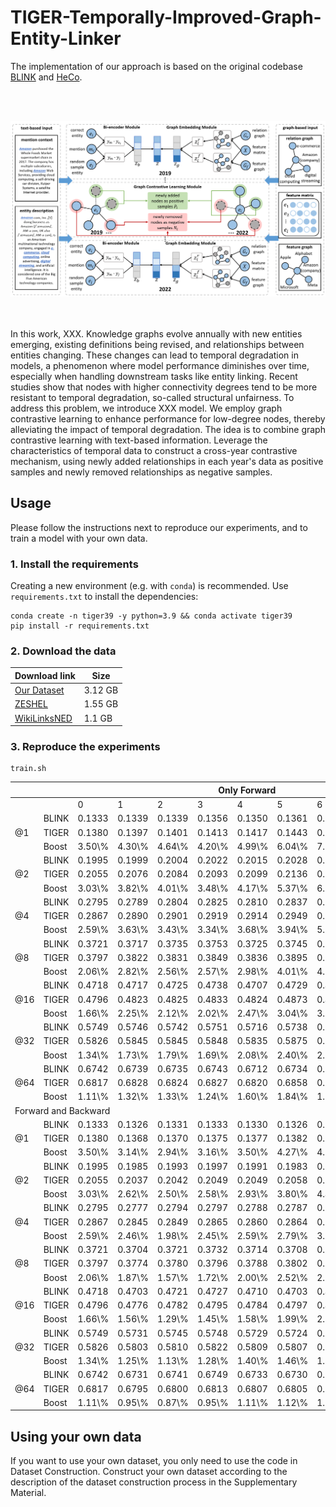 # TIGER-Temporally-Improved-Graph-Entity-Linker

The implementation of our approach is based on the original codebase [BLINK](https://github.com/facebookresearch/BLINK) and [HeCo](https://github.com/liun-online/HeCo).<br>

<br><br>
<div align="center">
<img src="fig.png" width="800" />
</div>
<br><br>

In this work, XXX. Knowledge graphs evolve annually with new entities emerging, existing definitions being revised, and relationships between entities changing. These changes can lead to temporal degradation in models, a phenomenon where model performance diminishes over time, especially when handling downstream tasks like entity linking. Recent studies show that nodes with higher connectivity degrees tend to be more resistant to temporal degradation, so-called structural unfairness. To address this problem, we introduce XXX model. We employ graph contrastive learning to enhance performance for low-degree nodes, thereby alleviating the impact of temporal degradation. The idea is to combine graph contrastive learning with text-based information. Leverage the characteristics of temporal data to construct a cross-year contrastive mechanism, using newly added relationships in each year's data as positive samples and newly removed relationships as negative samples.

## Usage

Please follow the instructions next to reproduce our experiments, and to train a model with your own data.

### 1. Install the requirements

Creating a new environment (e.g. with `conda`) is recommended. Use `requirements.txt` to install the dependencies:

```
conda create -n tiger39 -y python=3.9 && conda activate tiger39
pip install -r requirements.txt
```

### 2. Download the data

| Download link                                                | Size |
| ------------------------------------------------------------ | ----------------- |
| [Our Dataset](https://drive.google.com/drive/folders/1DeHi-cvVOAdYFA4GljaBvpuG0wiYpgch?usp=sharing) | 3.12 GB            |
| [ZESHEL](https://github.com/facebookresearch/BLINK/tree/main/examples/zeshel) | 1.55 GB            |
| [WikiLinksNED](https://github.com/yasumasaonoe/ET4EL) | 1.1 GB             |

### 3. Reproduce the experiments

```
train.sh
```

<table class="tg">
<thead>
  <tr>
    <th class="tg-c3ow" colspan="12">Only Forward</th>
  </tr>
</thead>
<tbody>
  <tr>
    <td class="tg-c3ow"></td>
    <td class="tg-c3ow"></td>
    <td class="tg-c3ow">0</td>
    <td class="tg-c3ow">1</td>
    <td class="tg-c3ow">2</td>
    <td class="tg-c3ow">3</td>
    <td class="tg-c3ow">4</td>
    <td class="tg-c3ow">5</td>
    <td class="tg-c3ow">6</td>
    <td class="tg-c3ow">7</td>
    <td class="tg-c3ow">8</td>
    <td class="tg-c3ow">9</td>
  </tr>
  <tr>
    <td class="tg-c3ow" rowspan="3">@1</td>
    <td class="tg-c3ow">BLINK</td>
    <td class="tg-c3ow">0.1333</td>
    <td class="tg-c3ow">0.1339</td>
    <td class="tg-c3ow">0.1339</td>
    <td class="tg-c3ow">0.1356</td>
    <td class="tg-c3ow">0.1350</td>
    <td class="tg-c3ow">0.1361</td>
    <td class="tg-c3ow">0.1349</td>
    <td class="tg-c3ow">0.1358</td>
    <td class="tg-c3ow">0.1346</td>
    <td class="tg-c3ow">0.1430</td>
  </tr>
  <tr>
    <td class="tg-c3ow">TIGER</td>
    <td class="tg-c3ow">0.1380</td>
    <td class="tg-c3ow">0.1397</td>
    <td class="tg-c3ow">0.1401</td>
    <td class="tg-c3ow">0.1413</td>
    <td class="tg-c3ow">0.1417</td>
    <td class="tg-c3ow">0.1443</td>
    <td class="tg-c3ow">0.1445</td>
    <td class="tg-c3ow">0.1477</td>
    <td class="tg-c3ow">0.1558</td>
    <td class="tg-c3ow">0.1737</td>
  </tr>
  <tr>
    <td class="tg-c3ow">Boost</td>
    <td class="tg-c3ow">3.50\%</td>
    <td class="tg-c3ow">4.30\%</td>
    <td class="tg-c3ow">4.64\%</td>
    <td class="tg-c3ow">4.20\%</td>
    <td class="tg-c3ow">4.99\%</td>
    <td class="tg-c3ow">6.04\%</td>
    <td class="tg-c3ow">7.14\%</td>
    <td class="tg-c3ow">8.79\%</td>
    <td class="tg-c3ow">15.79\%</td>
    <td class="tg-c3ow">21.47\%</td>
  </tr>
  <tr>
    <td class="tg-c3ow" rowspan="3">@2</td>
    <td class="tg-c3ow">BLINK</td>
    <td class="tg-c3ow">0.1995</td>
    <td class="tg-c3ow">0.1999</td>
    <td class="tg-c3ow">0.2004</td>
    <td class="tg-c3ow">0.2022</td>
    <td class="tg-c3ow">0.2015</td>
    <td class="tg-c3ow">0.2028</td>
    <td class="tg-c3ow">0.2010</td>
    <td class="tg-c3ow">0.2016</td>
    <td class="tg-c3ow">0.1999</td>
    <td class="tg-c3ow">0.2115</td>
  </tr>
  <tr>
    <td class="tg-c3ow">TIGER</td>
    <td class="tg-c3ow">0.2055</td>
    <td class="tg-c3ow">0.2076</td>
    <td class="tg-c3ow">0.2084</td>
    <td class="tg-c3ow">0.2093</td>
    <td class="tg-c3ow">0.2099</td>
    <td class="tg-c3ow">0.2136</td>
    <td class="tg-c3ow">0.2138</td>
    <td class="tg-c3ow">0.2164</td>
    <td class="tg-c3ow">0.2276</td>
    <td class="tg-c3ow">0.2530</td>
  </tr>
  <tr>
    <td class="tg-c3ow">Boost</td>
    <td class="tg-c3ow">3.03\%</td>
    <td class="tg-c3ow">3.82\%</td>
    <td class="tg-c3ow">4.01\%</td>
    <td class="tg-c3ow">3.48\%</td>
    <td class="tg-c3ow">4.17\%</td>
    <td class="tg-c3ow">5.37\%</td>
    <td class="tg-c3ow">6.36\%</td>
    <td class="tg-c3ow">7.34\%</td>
    <td class="tg-c3ow">13.86\%</td>
    <td class="tg-c3ow">19.62\%</td>
  </tr>
  <tr>
    <td class="tg-c3ow" rowspan="3">@4</td>
    <td class="tg-c3ow">BLINK</td>
    <td class="tg-c3ow">0.2795</td>
    <td class="tg-c3ow">0.2789</td>
    <td class="tg-c3ow">0.2804</td>
    <td class="tg-c3ow">0.2825</td>
    <td class="tg-c3ow">0.2810</td>
    <td class="tg-c3ow">0.2837</td>
    <td class="tg-c3ow">0.2803</td>
    <td class="tg-c3ow">0.2813</td>
    <td class="tg-c3ow">0.2786</td>
    <td class="tg-c3ow">0.2951</td>
  </tr>
  <tr>
    <td class="tg-c3ow">TIGER</td>
    <td class="tg-c3ow">0.2867</td>
    <td class="tg-c3ow">0.2890</td>
    <td class="tg-c3ow">0.2901</td>
    <td class="tg-c3ow">0.2919</td>
    <td class="tg-c3ow">0.2914</td>
    <td class="tg-c3ow">0.2949</td>
    <td class="tg-c3ow">0.2948</td>
    <td class="tg-c3ow">0.2984</td>
    <td class="tg-c3ow">0.3106</td>
    <td class="tg-c3ow">0.3451</td>
  </tr>
  <tr>
    <td class="tg-c3ow">Boost</td>
    <td class="tg-c3ow">2.59\%</td>
    <td class="tg-c3ow">3.63\%</td>
    <td class="tg-c3ow">3.43\%</td>
    <td class="tg-c3ow">3.34\%</td>
    <td class="tg-c3ow">3.68\%</td>
    <td class="tg-c3ow">3.94\%</td>
    <td class="tg-c3ow">5.17\%</td>
    <td class="tg-c3ow">6.07\%</td>
    <td class="tg-c3ow">11.49\%</td>
    <td class="tg-c3ow">16.94\%</td>
  </tr>
  <tr>
    <td class="tg-c3ow" rowspan="3">@8</td>
    <td class="tg-c3ow">BLINK</td>
    <td class="tg-c3ow">0.3721</td>
    <td class="tg-c3ow">0.3717</td>
    <td class="tg-c3ow">0.3735</td>
    <td class="tg-c3ow">0.3753</td>
    <td class="tg-c3ow">0.3725</td>
    <td class="tg-c3ow">0.3745</td>
    <td class="tg-c3ow">0.3714</td>
    <td class="tg-c3ow">0.3712</td>
    <td class="tg-c3ow">0.3684</td>
    <td class="tg-c3ow">0.3881</td>
  </tr>
  <tr>
    <td class="tg-c3ow">TIGER</td>
    <td class="tg-c3ow">0.3797</td>
    <td class="tg-c3ow">0.3822</td>
    <td class="tg-c3ow">0.3831</td>
    <td class="tg-c3ow">0.3849</td>
    <td class="tg-c3ow">0.3836</td>
    <td class="tg-c3ow">0.3895</td>
    <td class="tg-c3ow">0.3877</td>
    <td class="tg-c3ow">0.3900</td>
    <td class="tg-c3ow">0.4031</td>
    <td class="tg-c3ow">0.4400</td>
  </tr>
  <tr>
    <td class="tg-c3ow">Boost</td>
    <td class="tg-c3ow">2.06\%</td>
    <td class="tg-c3ow">2.82\%</td>
    <td class="tg-c3ow">2.56\%</td>
    <td class="tg-c3ow">2.57\%</td>
    <td class="tg-c3ow">2.98\%</td>
    <td class="tg-c3ow">4.01\%</td>
    <td class="tg-c3ow">4.38\%</td>
    <td class="tg-c3ow">5.06\%</td>
    <td class="tg-c3ow">9.41\%</td>
    <td class="tg-c3ow">13.37\%</td>
  </tr>
  <tr>
    <td class="tg-c3ow" rowspan="3">@16</td>
    <td class="tg-c3ow">BLINK</td>
    <td class="tg-c3ow">0.4718</td>
    <td class="tg-c3ow">0.4717</td>
    <td class="tg-c3ow">0.4725</td>
    <td class="tg-c3ow">0.4738</td>
    <td class="tg-c3ow">0.4707</td>
    <td class="tg-c3ow">0.4729</td>
    <td class="tg-c3ow">0.4693</td>
    <td class="tg-c3ow">0.4680</td>
    <td class="tg-c3ow">0.4663</td>
    <td class="tg-c3ow">0.4850</td>
  </tr>
  <tr>
    <td class="tg-c3ow">TIGER</td>
    <td class="tg-c3ow">0.4796</td>
    <td class="tg-c3ow">0.4823</td>
    <td class="tg-c3ow">0.4825</td>
    <td class="tg-c3ow">0.4833</td>
    <td class="tg-c3ow">0.4824</td>
    <td class="tg-c3ow">0.4873</td>
    <td class="tg-c3ow">0.4860</td>
    <td class="tg-c3ow">0.4864</td>
    <td class="tg-c3ow">0.5004</td>
    <td class="tg-c3ow">0.5377</td>
  </tr>
  <tr>
    <td class="tg-c3ow">Boost</td>
    <td class="tg-c3ow">1.66\%</td>
    <td class="tg-c3ow">2.25\%</td>
    <td class="tg-c3ow">2.12\%</td>
    <td class="tg-c3ow">2.02\%</td>
    <td class="tg-c3ow">2.47\%</td>
    <td class="tg-c3ow">3.04\%</td>
    <td class="tg-c3ow">3.56\%</td>
    <td class="tg-c3ow">3.92\%</td>
    <td class="tg-c3ow">7.31\%</td>
    <td class="tg-c3ow">10.87\%</td>
  </tr>
  <tr>
    <td class="tg-c3ow" rowspan="3">@32</td>
    <td class="tg-c3ow">BLINK</td>
    <td class="tg-c3ow">0.5749</td>
    <td class="tg-c3ow">0.5746</td>
    <td class="tg-c3ow">0.5742</td>
    <td class="tg-c3ow">0.5751</td>
    <td class="tg-c3ow">0.5716</td>
    <td class="tg-c3ow">0.5738</td>
    <td class="tg-c3ow">0.5695</td>
    <td class="tg-c3ow">0.5679</td>
    <td class="tg-c3ow">0.5655</td>
    <td class="tg-c3ow">0.5854</td>
  </tr>
  <tr>
    <td class="tg-c3ow">TIGER</td>
    <td class="tg-c3ow">0.5826</td>
    <td class="tg-c3ow">0.5845</td>
    <td class="tg-c3ow">0.5845</td>
    <td class="tg-c3ow">0.5848</td>
    <td class="tg-c3ow">0.5835</td>
    <td class="tg-c3ow">0.5875</td>
    <td class="tg-c3ow">0.5854</td>
    <td class="tg-c3ow">0.5855</td>
    <td class="tg-c3ow">0.5976</td>
    <td class="tg-c3ow">0.6326</td>
  </tr>
  <tr>
    <td class="tg-c3ow">Boost</td>
    <td class="tg-c3ow">1.34\%</td>
    <td class="tg-c3ow">1.73\%</td>
    <td class="tg-c3ow">1.79\%</td>
    <td class="tg-c3ow">1.69\%</td>
    <td class="tg-c3ow">2.08\%</td>
    <td class="tg-c3ow">2.40\%</td>
    <td class="tg-c3ow">2.78\%</td>
    <td class="tg-c3ow">3.09\%</td>
    <td class="tg-c3ow">5.68\%</td>
    <td class="tg-c3ow">8.06\%</td>
  </tr>
  <tr>
    <td class="tg-c3ow" rowspan="3">@64</td>
    <td class="tg-c3ow">BLINK</td>
    <td class="tg-c3ow">0.6742</td>
    <td class="tg-c3ow">0.6739</td>
    <td class="tg-c3ow">0.6735</td>
    <td class="tg-c3ow">0.6743</td>
    <td class="tg-c3ow">0.6712</td>
    <td class="tg-c3ow">0.6734</td>
    <td class="tg-c3ow">0.6698</td>
    <td class="tg-c3ow">0.6671</td>
    <td class="tg-c3ow">0.6652</td>
    <td class="tg-c3ow">0.6833</td>
  </tr>
  <tr>
    <td class="tg-c3ow">TIGER</td>
    <td class="tg-c3ow">0.6817</td>
    <td class="tg-c3ow">0.6828</td>
    <td class="tg-c3ow">0.6824</td>
    <td class="tg-c3ow">0.6827</td>
    <td class="tg-c3ow">0.6820</td>
    <td class="tg-c3ow">0.6858</td>
    <td class="tg-c3ow">0.6821</td>
    <td class="tg-c3ow">0.6802</td>
    <td class="tg-c3ow">0.6911</td>
    <td class="tg-c3ow">0.7224</td>
  </tr>
  <tr>
    <td class="tg-c3ow">Boost</td>
    <td class="tg-c3ow">1.11\%</td>
    <td class="tg-c3ow">1.32\%</td>
    <td class="tg-c3ow">1.33\%</td>
    <td class="tg-c3ow">1.24\%</td>
    <td class="tg-c3ow">1.60\%</td>
    <td class="tg-c3ow">1.84\%</td>
    <td class="tg-c3ow">1.84\%</td>
    <td class="tg-c3ow">1.97\%</td>
    <td class="tg-c3ow">3.89\%</td>
    <td class="tg-c3ow">5.72\%</td>
  </tr>
  <tr>
    <td class="tg-c3ow" colspan="12">Forward and Backward   </td>
  </tr>
  <tr>
    <td class="tg-c3ow" rowspan="3">@1</td>
    <td class="tg-c3ow">BLINK</td>
    <td class="tg-c3ow">0.1333</td>
    <td class="tg-c3ow">0.1326</td>
    <td class="tg-c3ow">0.1331</td>
    <td class="tg-c3ow">0.1333</td>
    <td class="tg-c3ow">0.1330</td>
    <td class="tg-c3ow">0.1326</td>
    <td class="tg-c3ow">0.1322</td>
    <td class="tg-c3ow">0.1306</td>
    <td class="tg-c3ow">0.1306</td>
    <td class="tg-c3ow">0.1349</td>
  </tr>
  <tr>
    <td class="tg-c3ow">TIGER</td>
    <td class="tg-c3ow">0.1380</td>
    <td class="tg-c3ow">0.1368</td>
    <td class="tg-c3ow">0.1370</td>
    <td class="tg-c3ow">0.1375</td>
    <td class="tg-c3ow">0.1377</td>
    <td class="tg-c3ow">0.1382</td>
    <td class="tg-c3ow">0.1384</td>
    <td class="tg-c3ow">0.1389</td>
    <td class="tg-c3ow">0.1421</td>
    <td class="tg-c3ow">0.1489</td>
  </tr>
  <tr>
    <td class="tg-c3ow">Boost</td>
    <td class="tg-c3ow">3.50\%</td>
    <td class="tg-c3ow">3.14\%</td>
    <td class="tg-c3ow">2.94\%</td>
    <td class="tg-c3ow">3.16\%</td>
    <td class="tg-c3ow">3.50\%</td>
    <td class="tg-c3ow">4.27\%</td>
    <td class="tg-c3ow">4.72\%</td>
    <td class="tg-c3ow">6.34\%</td>
    <td class="tg-c3ow">8.83\%</td>
    <td class="tg-c3ow">10.42\%</td>
  </tr>
  <tr>
    <td class="tg-c3ow" rowspan="3">@2</td>
    <td class="tg-c3ow">BLINK</td>
    <td class="tg-c3ow">0.1995</td>
    <td class="tg-c3ow">0.1985</td>
    <td class="tg-c3ow">0.1993</td>
    <td class="tg-c3ow">0.1997</td>
    <td class="tg-c3ow">0.1991</td>
    <td class="tg-c3ow">0.1983</td>
    <td class="tg-c3ow">0.1973</td>
    <td class="tg-c3ow">0.1958</td>
    <td class="tg-c3ow">0.1956</td>
    <td class="tg-c3ow">0.2014</td>
  </tr>
  <tr>
    <td class="tg-c3ow">TIGER</td>
    <td class="tg-c3ow">0.2055</td>
    <td class="tg-c3ow">0.2037</td>
    <td class="tg-c3ow">0.2042</td>
    <td class="tg-c3ow">0.2049</td>
    <td class="tg-c3ow">0.2049</td>
    <td class="tg-c3ow">0.2058</td>
    <td class="tg-c3ow">0.2061</td>
    <td class="tg-c3ow">0.2063</td>
    <td class="tg-c3ow">0.2105</td>
    <td class="tg-c3ow">0.2196</td>
  </tr>
  <tr>
    <td class="tg-c3ow">Boost</td>
    <td class="tg-c3ow">3.03\%</td>
    <td class="tg-c3ow">2.62\%</td>
    <td class="tg-c3ow">2.50\%</td>
    <td class="tg-c3ow">2.58\%</td>
    <td class="tg-c3ow">2.93\%</td>
    <td class="tg-c3ow">3.80\%</td>
    <td class="tg-c3ow">4.45\%</td>
    <td class="tg-c3ow">5.35\%</td>
    <td class="tg-c3ow">7.63\%</td>
    <td class="tg-c3ow">9.01\%</td>
  </tr>
  <tr>
    <td class="tg-c3ow" rowspan="3">@4</td>
    <td class="tg-c3ow">BLINK</td>
    <td class="tg-c3ow">0.2795</td>
    <td class="tg-c3ow">0.2777</td>
    <td class="tg-c3ow">0.2794</td>
    <td class="tg-c3ow">0.2797</td>
    <td class="tg-c3ow">0.2788</td>
    <td class="tg-c3ow">0.2787</td>
    <td class="tg-c3ow">0.2771</td>
    <td class="tg-c3ow">0.2749</td>
    <td class="tg-c3ow">0.2743</td>
    <td class="tg-c3ow">0.2829</td>
  </tr>
  <tr>
    <td class="tg-c3ow">TIGER</td>
    <td class="tg-c3ow">0.2867</td>
    <td class="tg-c3ow">0.2845</td>
    <td class="tg-c3ow">0.2849</td>
    <td class="tg-c3ow">0.2865</td>
    <td class="tg-c3ow">0.2860</td>
    <td class="tg-c3ow">0.2864</td>
    <td class="tg-c3ow">0.2870</td>
    <td class="tg-c3ow">0.2866</td>
    <td class="tg-c3ow">0.2914</td>
    <td class="tg-c3ow">0.3039</td>
  </tr>
  <tr>
    <td class="tg-c3ow">Boost</td>
    <td class="tg-c3ow">2.59\%</td>
    <td class="tg-c3ow">2.46\%</td>
    <td class="tg-c3ow">1.98\%</td>
    <td class="tg-c3ow">2.45\%</td>
    <td class="tg-c3ow">2.59\%</td>
    <td class="tg-c3ow">2.79\%</td>
    <td class="tg-c3ow">3.56\%</td>
    <td class="tg-c3ow">4.25\%</td>
    <td class="tg-c3ow">6.25\%</td>
    <td class="tg-c3ow">7.41\%</td>
  </tr>
  <tr>
    <td class="tg-c3ow" rowspan="3">@8</td>
    <td class="tg-c3ow">BLINK</td>
    <td class="tg-c3ow">0.3721</td>
    <td class="tg-c3ow">0.3704</td>
    <td class="tg-c3ow">0.3721</td>
    <td class="tg-c3ow">0.3732</td>
    <td class="tg-c3ow">0.3714</td>
    <td class="tg-c3ow">0.3708</td>
    <td class="tg-c3ow">0.3692</td>
    <td class="tg-c3ow">0.3653</td>
    <td class="tg-c3ow">0.3651</td>
    <td class="tg-c3ow">0.3749</td>
  </tr>
  <tr>
    <td class="tg-c3ow">TIGER</td>
    <td class="tg-c3ow">0.3797</td>
    <td class="tg-c3ow">0.3774</td>
    <td class="tg-c3ow">0.3780</td>
    <td class="tg-c3ow">0.3796</td>
    <td class="tg-c3ow">0.3788</td>
    <td class="tg-c3ow">0.3802</td>
    <td class="tg-c3ow">0.3802</td>
    <td class="tg-c3ow">0.3788</td>
    <td class="tg-c3ow">0.3837</td>
    <td class="tg-c3ow">0.3958</td>
  </tr>
  <tr>
    <td class="tg-c3ow">Boost</td>
    <td class="tg-c3ow">2.06\%</td>
    <td class="tg-c3ow">1.87\%</td>
    <td class="tg-c3ow">1.57\%</td>
    <td class="tg-c3ow">1.72\%</td>
    <td class="tg-c3ow">2.00\%</td>
    <td class="tg-c3ow">2.52\%</td>
    <td class="tg-c3ow">2.97\%</td>
    <td class="tg-c3ow">3.70\%</td>
    <td class="tg-c3ow">5.07\%</td>
    <td class="tg-c3ow">5.59\%</td>
  </tr>
  <tr>
    <td class="tg-c3ow" rowspan="3">@16</td>
    <td class="tg-c3ow">BLINK</td>
    <td class="tg-c3ow">0.4718</td>
    <td class="tg-c3ow">0.4703</td>
    <td class="tg-c3ow">0.4721</td>
    <td class="tg-c3ow">0.4727</td>
    <td class="tg-c3ow">0.4710</td>
    <td class="tg-c3ow">0.4703</td>
    <td class="tg-c3ow">0.4689</td>
    <td class="tg-c3ow">0.4643</td>
    <td class="tg-c3ow">0.4645</td>
    <td class="tg-c3ow">0.4726</td>
  </tr>
  <tr>
    <td class="tg-c3ow">TIGER</td>
    <td class="tg-c3ow">0.4796</td>
    <td class="tg-c3ow">0.4776</td>
    <td class="tg-c3ow">0.4782</td>
    <td class="tg-c3ow">0.4795</td>
    <td class="tg-c3ow">0.4784</td>
    <td class="tg-c3ow">0.4797</td>
    <td class="tg-c3ow">0.4801</td>
    <td class="tg-c3ow">0.4773</td>
    <td class="tg-c3ow">0.4823</td>
    <td class="tg-c3ow">0.4937</td>
  </tr>
  <tr>
    <td class="tg-c3ow">Boost</td>
    <td class="tg-c3ow">1.66\%</td>
    <td class="tg-c3ow">1.56\%</td>
    <td class="tg-c3ow">1.29\%</td>
    <td class="tg-c3ow">1.45\%</td>
    <td class="tg-c3ow">1.58\%</td>
    <td class="tg-c3ow">1.99\%</td>
    <td class="tg-c3ow">2.39\%</td>
    <td class="tg-c3ow">2.81\%</td>
    <td class="tg-c3ow">3.83\%</td>
    <td class="tg-c3ow">4.47\%</td>
  </tr>
  <tr>
    <td class="tg-c3ow" rowspan="3">@32</td>
    <td class="tg-c3ow">BLINK</td>
    <td class="tg-c3ow">0.5749</td>
    <td class="tg-c3ow">0.5731</td>
    <td class="tg-c3ow">0.5745</td>
    <td class="tg-c3ow">0.5748</td>
    <td class="tg-c3ow">0.5729</td>
    <td class="tg-c3ow">0.5724</td>
    <td class="tg-c3ow">0.5711</td>
    <td class="tg-c3ow">0.5660</td>
    <td class="tg-c3ow">0.5659</td>
    <td class="tg-c3ow">0.5745</td>
  </tr>
  <tr>
    <td class="tg-c3ow">TIGER</td>
    <td class="tg-c3ow">0.5826</td>
    <td class="tg-c3ow">0.5803</td>
    <td class="tg-c3ow">0.5810</td>
    <td class="tg-c3ow">0.5822</td>
    <td class="tg-c3ow">0.5809</td>
    <td class="tg-c3ow">0.5807</td>
    <td class="tg-c3ow">0.5819</td>
    <td class="tg-c3ow">0.5788</td>
    <td class="tg-c3ow">0.5825</td>
    <td class="tg-c3ow">0.5933</td>
  </tr>
  <tr>
    <td class="tg-c3ow">Boost</td>
    <td class="tg-c3ow">1.34\%</td>
    <td class="tg-c3ow">1.25\%</td>
    <td class="tg-c3ow">1.13\%</td>
    <td class="tg-c3ow">1.28\%</td>
    <td class="tg-c3ow">1.40\%</td>
    <td class="tg-c3ow">1.46\%</td>
    <td class="tg-c3ow">1.90\%</td>
    <td class="tg-c3ow">2.26\%</td>
    <td class="tg-c3ow">2.94\%</td>
    <td class="tg-c3ow">3.27\%</td>
  </tr>
  <tr>
    <td class="tg-c3ow" rowspan="3">@64</td>
    <td class="tg-c3ow">BLINK</td>
    <td class="tg-c3ow">0.6742</td>
    <td class="tg-c3ow">0.6731</td>
    <td class="tg-c3ow">0.6741</td>
    <td class="tg-c3ow">0.6749</td>
    <td class="tg-c3ow">0.6733</td>
    <td class="tg-c3ow">0.6730</td>
    <td class="tg-c3ow">0.6723</td>
    <td class="tg-c3ow">0.6675</td>
    <td class="tg-c3ow">0.6665</td>
    <td class="tg-c3ow">0.6737</td>
  </tr>
  <tr>
    <td class="tg-c3ow">TIGER</td>
    <td class="tg-c3ow">0.6817</td>
    <td class="tg-c3ow">0.6795</td>
    <td class="tg-c3ow">0.6800</td>
    <td class="tg-c3ow">0.6813</td>
    <td class="tg-c3ow">0.6807</td>
    <td class="tg-c3ow">0.6805</td>
    <td class="tg-c3ow">0.6803</td>
    <td class="tg-c3ow">0.6769</td>
    <td class="tg-c3ow">0.6807</td>
    <td class="tg-c3ow">0.6906</td>
  </tr>
  <tr>
    <td class="tg-c3ow">Boost</td>
    <td class="tg-c3ow">1.11\%</td>
    <td class="tg-c3ow">0.95\%</td>
    <td class="tg-c3ow">0.87\%</td>
    <td class="tg-c3ow">0.95\%</td>
    <td class="tg-c3ow">1.11\%</td>
    <td class="tg-c3ow">1.12\%</td>
    <td class="tg-c3ow">1.19\%</td>
    <td class="tg-c3ow">1.42\%</td>
    <td class="tg-c3ow">2.13\%</td>
    <td class="tg-c3ow">2.52\%</td>
  </tr>
</tbody>
</table>

## Using your own data

If you want to use your own dataset, you only need to use the code in Dataset Construction. Construct your own dataset according to the description of the dataset construction process in the Supplementary Material.
